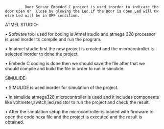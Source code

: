           
             Door Sensor Embeded C project is used inorder to indicate the door Open or  Close by glowing the Led.If the Door is Open Led will ON else Led will be in OFF condition.

ATMEL STUDIO-

•	Software tool used for coding is Atmel studio and atmega 328 processor is used inorder to compile and run the program.

•	In atmel studio first the new project is created and the microcontroller is selected inorder to done the project.

•	Embede C coding is done then we should save the file after that we should compile and build the file in order to run in simulide.

SIMULIDE-

•	SIMULIDE is used inorder for simulation of the project.

•	In simulide atmega328 microcontroller is used and it includes components like voltmeter,switch,led,resistor to run the project and check the result.

•	After the simulation setup the microcontroller is loaded with firmware to open the code hexa file and the project is executed and the result is obtained.




